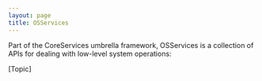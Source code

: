 ```yaml
---
layout: page
title: OSServices
---
```




Part of the CoreServices umbrella framework, OSServices is a collection of APIs for dealing with low-level system operations:

[Topic]

